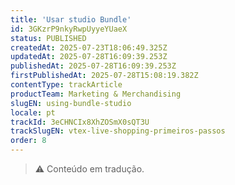 ```yaml
---
title: 'Usar studio Bundle'
id: 3GKzrP9nkyRwpUyyeYUaeX
status: PUBLISHED
createdAt: 2025-07-23T18:06:49.325Z
updatedAt: 2025-07-28T16:09:39.253Z
publishedAt: 2025-07-28T16:09:39.253Z
firstPublishedAt: 2025-07-28T15:08:19.382Z
contentType: trackArticle
productTeam: Marketing & Merchandising
slugEN: using-bundle-studio
locale: pt
trackId: 3eCHNCIx8XhZOSmX0sQT3U
trackSlugEN: vtex-live-shopping-primeiros-passos
order: 8
---
```


> ⚠️ Conteúdo em tradução.
